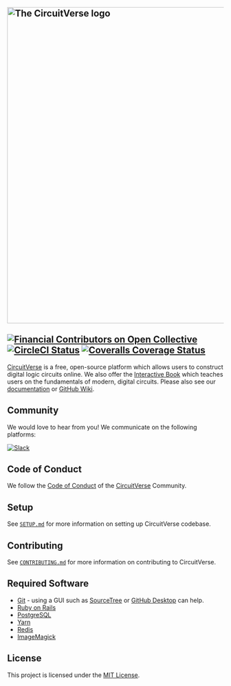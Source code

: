 <img src="/app/assets/images/cvlogo.svg" alt="The CircuitVerse logo" width="736"/> </br></br>
[![Financial Contributors on Open Collective](https://opencollective.com/CircuitVerse/all/badge.svg?label=Financial+Contributors&style=for-the-badge&logo=open+collective)](https://opencollective.com/CircuitVerse) 
[![CircleCI Status](https://img.shields.io/circleci/build/github/CircuitVerse/CircuitVerse/master?label=circleci&style=for-the-badge&logo=circleci)](https://circleci.com/gh/CircuitVerse/CircuitVerse)
[![Coveralls Coverage Status](https://img.shields.io/coveralls/github/CircuitVerse/CircuitVerse/master?label=coveralls&style=for-the-badge&logo=coveralls)](https://coveralls.io/github/CircuitVerse/CircuitVerse?branch=master)
----
[CircuitVerse](https://circuitverse.org) is a free, open-source platform which allows users to construct digital logic circuits online. We also offer the [Interactive Book](https://learn.circuitverse.org) which teaches users on the fundamentals of modern, digital circuits. Please also see our [documentation](https://docs.circuitverse.org) or [GitHub Wiki](https://github.com/CircuitVerse/CircuitVerse/wiki/).

## Community
We would love to hear from you! We communicate on the following platforms:

[![Slack](https://img.shields.io/badge/chat-on_slack-purple.svg?style=for-the-badge&logo=slack)](https://join.slack.com/t/circuitverse-team/shared_invite/enQtNjc4MzcyNDE5OTA3LTdjYTM5NjFiZWZlZGI2MmU1MmYzYzczNmZlZDg5MjYxYmQ4ODRjMjQxM2UyMWI5ODUzODQzMDU2ZDEzNjI4NmE)

## Code of Conduct
We follow the [Code of Conduct](code-of-conduct.md) of the [CircuitVerse](https://circuitverse.org) Community.

## Setup
See [`SETUP.md`](SETUP.md) for more information on setting up CircuitVerse codebase.

## Contributing
See [`CONTRIBUTING.md`](CONTRIBUTING.md) for more information on contributing to CircuitVerse.

## Required Software
- [Git](https://git-scm.com/) - using a GUI such as [SourceTree](https://www.sourcetreeapp.com/) or [GitHub Desktop](https://desktop.github.com/) can help.
- [Ruby on Rails](https://rubyonrails.org/)
- [PostgreSQL](https://www.postgresql.org/)
- [Yarn](https://yarnpkg.com/)
- [Redis](https://redis.io/)
- [ImageMagick](https://imagemagick.org/)

## License
This project is licensed under the [MIT License](LICENSE).
